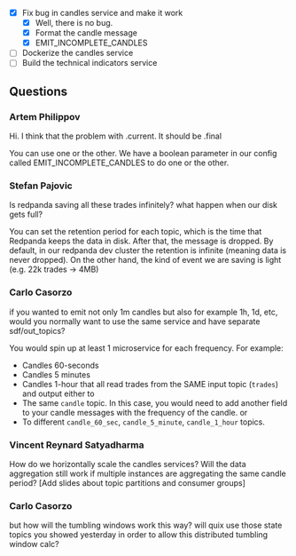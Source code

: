 - [x] Fix bug in candles service and make it work
    - [x] Well, there is no bug.
    - [x] Format the candle message
    - [x] EMIT_INCOMPLETE_CANDLES

- [ ] Dockerize the candles service
- [ ] Build the technical indicators service

## Questions

### Artem Philippov
Hi. I think that the problem with .current. It should be .final

You can use one or the other. We have a boolean parameter in our config called EMIT_INCOMPLETE_CANDLES
to do one or the other.

### Stefan Pajovic
Is redpanda saving all these trades infinitely? what happen when our disk gets full?

You can set the retention period for each topic, which is the time that Redpanda keeps
the data in disk. After that, the message is dropped.
By default, in our redpanda dev cluster the retention is infinite (meaning data is never dropped).
On the other hand, the kind of event we are saving is light (e.g. 22k trades -> 4MB)

### Carlo Casorzo
if you wanted to emit not only 1m candles but also for example 1h, 1d, etc, would you normally want to use the same service and have separate sdf/out_topics?

You would spin up at least 1 microservice for each frequency. For example:
- Candles 60-seconds
- Candles 5 minutes
- Candles 1-hour
that all read trades from the SAME input topic (`trades`) and output either to
- The same `candle` topic. In this case, you would need to add another field to your candle
messages with the frequency of the candle.
or
- To different `candle_60_sec`, `candle_5_minute`, `candle_1_hour` topics.

### Vincent Reynard Satyadharma
How do we horizontally scale the candles services? Will the data aggregation still work if multiple instances are aggregating the same candle period?
[Add slides about topic partitions and consumer groups]

### Carlo Casorzo
but how will the tumbling windows work this way? will quix use those state topics you showed yesterday in order to allow this distributed tumbling window calc?